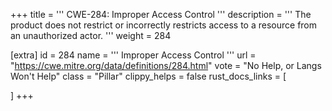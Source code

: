 +++
title = '''
CWE-284: Improper Access Control
'''
description	= '''
The product does not restrict or incorrectly restricts access to a resource from an unauthorized actor.
'''
weight = 284

[extra]
id = 284
name = '''
Improper Access Control
'''
url = "https://cwe.mitre.org/data/definitions/284.html"
vote = "No Help, or Langs Won't Help"
class = "Pillar"
clippy_helps = false
rust_docs_links = [
	
]
+++
